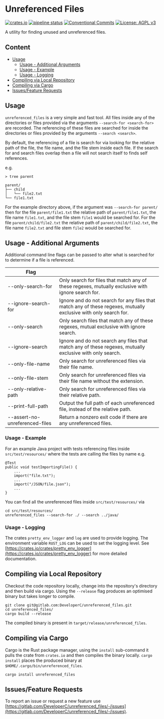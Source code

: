 # Unreferenced Files
[![crates.io](https://img.shields.io/crates/v/unreferenced_files)](https://crates.io/crates/unreferenced_files)
[![pipeline status](https://gitlab.com/DeveloperC/unreferenced_files/badges/master/pipeline.svg)](https://gitlab.com/DeveloperC/unreferenced_files/commits/master)
[![Conventional Commits](https://img.shields.io/badge/Conventional%20Commits-1.0.0-yellow.svg)](https://conventionalcommits.org)
[![License: AGPL v3](https://img.shields.io/badge/License-AGPLv3-blue.svg)](https://www.gnu.org/licenses/agpl-3.0)


A utility for finding unused and unreferenced files.


## Content
 * [Usage](#usage)
    + [Usage - Additional Arguments](#usage-additional-arguments)
    + [Usage - Example](#usage-example)
    + [Usage - Logging](#usage-logging)
 * [Compiling via Local Repository](#compiling-via-local-repository)
 * [Compiling via Cargo](#compiling-via-cargo)
 * [Issues/Feature Requests](#issuesfeature-requests)


## Usage
`unreferenced_files` is a very simple and fast tool.
All files inside any of the directories or files provided via the arguments `--search-for <search-for>` are recorded.
The referencing of these files are searched for inside the directories or files provided by the arguments `--search <search>`.

By default, the referencing of a file is search for via looking for the relative path of the file, the file name, and the file stem inside each file.
If the search for and search files overlap then a file will not search itself to finds self references.

e.g.

```
> tree parent

parent/
├── child
│   └── file2.txt
└── file1.txt
```

For the example directory above, if the argument was `--search-for parent/` then for the file `parent/file1.txt` the relative path of `parent/file1.txt`, the file name `file1.txt`, and the file stem `file1` would be searched for.
For the file `parent/child/file2.txt` the relative path of `parent/child/file2.txt`, the file name `file2.txt` and file stem `file2` would be searched for.


## Usage - Additional Arguments

Additional command line flags can be passed to alter what is searched for to determine if a file is referenced.

| Flag                      | |
|---------------------------|-|
| --only-search-for | Only search for files that match any of these regexes, mutually exclusive with ignore search for. |
| --ignore-search-for | Ignore and do not search for any files that match any of these regexes, mutually exclusive with only search for. |
| --only-search | Only search files that match any of these regexes, mutual exclusive with ignore search. |
| --ignore-search | Ignore and do not search any files that match any of these regexes, mutually exclusive with only search. |
| --only-file-name | Only search for unreferenced files via their file name. |
| --only-file-stem | Only search for unreferenced files via their file name without the extension. |
| --only-relative-path | Only search for unreferenced files via their relative path. |
| --print-full-path | Output the full path of each unreferenced file, instead of the relative path. |
| --assert-no-unreferenced-files | Return a nonzero exit code if there are any unreferenced files. |


### Usage - Example
For an example Java project with tests referencing files  inside `src/test/resources/` where the tests are calling the files by name e.g.

```
@Test
public void testImportingFile() {
    ...
    import("file.txt");
    ...
    import("/JSON/file.json");
    ...
}
```

You can find all the unreferenced files inside `src/test/resources/` via

```
cd src/test/resources/
unreferenced_files --search-for ./ --search ../java/
```


### Usage - Logging
The crates `pretty_env_logger` and `log` are used to provide logging.
The environment variable `RUST_LOG` can be used to set the logging level.
See [https://crates.io/crates/pretty_env_logger](https://crates.io/crates/pretty_env_logger) for more detailed documentation.


## Compiling via Local Repository
Checkout the code repository locally, change into the repository's directory and then build via cargo.
Using the `--release` flag produces an optimised binary but takes longer to compile.

```
git clone git@gitlab.com:DeveloperC/unreferenced_files.git
cd unreferenced_files/
cargo build --release
```

The compiled binary is present in `target/release/unreferenced_files`.


## Compiling via Cargo
Cargo is the Rust package manager, using the `install` sub-command it pulls the crate from `crates.io` and then compiles the binary locally.
`cargo install` places the produced binary at `$HOME/.cargo/bin/unreferenced_files`.

```
cargo install unreferenced_files
```


## Issues/Feature Requests
To report an issue or request a new feature use [https://gitlab.com/DeveloperC/unreferenced_files/-/issues](https://gitlab.com/DeveloperC/unreferenced_files/-/issues).
